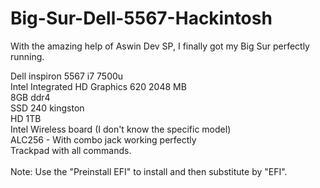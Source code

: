 # Big-Sur-Dell-5567-Hackintosh

With the amazing help of Aswin Dev SP, I finally got my Big Sur perfectly running.<br>

Dell inspiron 5567 i7 7500u<br>
Intel Integrated HD Graphics 620  2048 MB<br>
8GB ddr4<br>
SSD 240 kingston<br>
HD 1TB<br>
Intel Wireless board (I don't know the specific model)<br>
ALC256 - With combo jack working perfectly<br>
Trackpad with all commands.<br>
<br>
Note: Use the "Preinstall EFI" to install and then substitute by "EFI".



